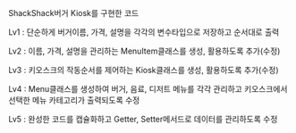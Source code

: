 ShackShack버거 Kiosk를 구현한 코드

Lv1 : 단순하게 버거이름, 가격, 설명을 각각의 변수타입으로 저장하고 순서대로 출력

Lv2 :  이름, 가격, 설명을 관리하는 MenuItem클래스를 생성, 활용하도록 추가(수정)

Lv3 : 키오스크의 작동순서를 제어하는 Kiosk클래스를 생성, 활용하도록 추가(수정)

Lv4 : Menu클래스를 생성하여 버거, 음료, 디저트 메뉴를 각각 관리하고 키오스크에서 선택한 메뉴 카테고리가 출력되도록 수정

Lv5 : 완성한 코드를 캡슐화하고 Getter, Setter메서드로 데이터를 관리하도록 수정
